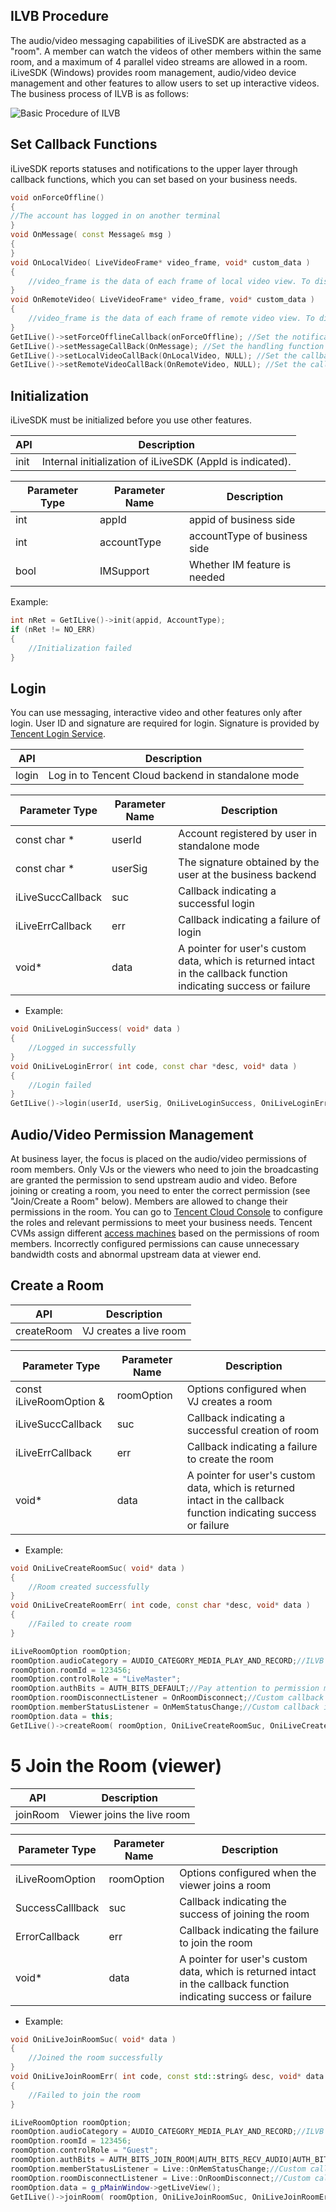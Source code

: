 ## ILVB Procedure

The audio/video messaging capabilities of iLiveSDK are abstracted as a "room". A member can watch the videos of other members within the same room, and a maximum of 4 parallel video streams are allowed in a room. iLiveSDK (Windows) provides room management, audio/video device management and other features to allow users to set up interactive videos. The business process of ILVB is as follows:


![Basic Procedure of ILVB](http://mc.qcloudimg.com/static/img/06d2fb5027be53492249d4b81bd2f5a5/image.png)

## Set Callback Functions
iLiveSDK reports statuses and notifications to the upper layer through callback functions, which you can set based on your business needs.

```c++
void onForceOffline()
{
//The account has logged in on another terminal
}
void OnMessage( const Message& msg )
{
}
void OnLocalVideo( LiveVideoFrame* video_frame, void* custom_data )
{
	//video_frame is the data of each frame of local video view. To display a local video view, render the view using this callback function. Please see FreeShow for the rendering code;
}
void OnRemoteVideo( LiveVideoFrame* video_frame, void* custom_data )
{
	//video_frame is the data of each frame of remote video view. To display a remote video view, render the view using this callback function. Please see FreeShow for the rendering code;
}
GetILive()->setForceOfflineCallback(onForceOffline); //Set the notification function indicating a status of being forced offline;
GetILive()->setMessageCallBack(OnMessage); //Set the handling function for messages;
GetILive()->setLocalVideoCallBack(OnLocalVideo, NULL); //Set the callback function for local video;
GetILive()->setRemoteVideoCallBack(OnRemoteVideo, NULL); //Set the callback function for remote video;
```

## Initialization
iLiveSDK must be initialized before you use other features.

| API | Description |
|---|---|
| init | Internal initialization of iLiveSDK (AppId is indicated). |

| Parameter Type | Parameter Name | Description |
|---|---|---|
| int | appId | appid of business side |
| int | accountType | accountType of business side |
| bool | IMSupport | Whether IM feature is needed |

Example:
```c++
int nRet = GetILive()->init(appid, AccountType);
if (nRet != NO_ERR)
{
	//Initialization failed
}
```

## Login
You can use messaging, interactive video and other features only after login. User ID and signature are required for login. Signature is provided by [Tencent Login Service](https://www.qcloud.com/document/product/269/1507).

| API | Description |
|---|---|
| login | Log in to Tencent Cloud backend in standalone mode |

| Parameter Type | Parameter Name | Description |
|---|---|---|
| const char * | userId | Account registered by user in standalone mode |
| const char * | userSig | The signature obtained by the user at the business backend |
| iLiveSuccCallback | suc | Callback indicating a successful login |
| iLiveErrCallback | err | Callback indicating a failure of login |
| void* | data | A pointer for user's custom data, which is returned intact in the callback function indicating success or failure |

* Example:
```c++
void OniLiveLoginSuccess( void* data )
{
	//Logged in successfully
}
void OniLiveLoginError( int code, const char *desc, void* data )
{
	//Login failed
}
GetILive()->login(userId, userSig, OniLiveLoginSuccess, OniLiveLoginError, NULL);
```

## Audio/Video Permission Management

At business layer, the focus is placed on the audio/video permissions of room members. Only VJs or the viewers who need to join the broadcasting are granted the permission to send upstream audio and video. Before joining or creating a room, you need to enter the correct permission (see "Join/Create a Room" below). Members are allowed to change their permissions in the room.
You can go to [Tencent Cloud Console](https://github.com/zhaoyang21cn/suixinbo_doc/blob/master/SPEARConfig.md) to configure the roles and relevant permissions to meet your business needs. Tencent CVMs assign different [access machines](https://www.qcloud.com/document/product/268/7651) based on the permissions of room members. Incorrectly configured permissions can cause unnecessary bandwidth costs and abnormal upstream data at viewer end.

## Create a Room

| API | Description |
|---|---|
| createRoom | VJ creates a live room |

| Parameter Type | Parameter Name | Description |
|---|---|---|
| const iLiveRoomOption & | roomOption | Options configured when VJ creates a room |
| iLiveSuccCallback | suc | Callback indicating a successful creation of room |
| iLiveErrCallback | err | Callback indicating a failure to create the room |
| void* | data | A pointer for user's custom data, which is returned intact in the callback function indicating success or failure |

* Example:

```c++
void OniLiveCreateRoomSuc( void* data )
{
	//Room created successfully
}
void OniLiveCreateRoomErr( int code, const char *desc, void* data )
{
	//Failed to create room
}

iLiveRoomOption roomOption;
roomOption.audioCategory = AUDIO_CATEGORY_MEDIA_PLAY_AND_RECORD;//ILVB scenario
roomOption.roomId = 123456;
roomOption.controlRole = "LiveMaster";
roomOption.authBits = AUTH_BITS_DEFAULT;//Pay attention to permission management
roomOption.roomDisconnectListener = OnRoomDisconnect;//Custom callback indicating room disconnection
roomOption.memberStatusListener = OnMemStatusChange;//Custom callback indicating change of member status
roomOption.data = this;
GetILive()->createRoom( roomOption, OniLiveCreateRoomSuc, OniLiveCreateRoomErr, this );
```


# 5 Join the Room (viewer)

| API | Description |
|---|---|
| joinRoom | Viewer joins the live room |

| Parameter Type | Parameter Name | Description |
|---|---|---|
| iLiveRoomOption | roomOption | Options configured when the viewer joins a room |
| SuccessCalllback | suc | Callback indicating the success of joining the room |
| ErrorCallback | err | Callback indicating the failure to join the room |
| void* | data | A pointer for user's custom data, which is returned intact in the callback function indicating success or failure |

* Example:

```c++
void OniLiveJoinRoomSuc( void* data )
{
	//Joined the room successfully
}
void OniLiveJoinRoomErr( int code, const std::string& desc, void* data )
{
	//Failed to join the room
}

iLiveRoomOption roomOption;
roomOption.audioCategory = AUDIO_CATEGORY_MEDIA_PLAY_AND_RECORD;//ILVB scenario
roomOption.roomId = 123456;
roomOption.controlRole = "Guest";
roomOption.authBits = AUTH_BITS_JOIN_ROOM|AUTH_BITS_RECV_AUDIO|AUTH_BITS_RECV_CAMERA_VIDEO|AUTH_BITS_RECV_SCREEN_VIDEO;//Pay attention to permission management
roomOption.memberStatusListener = Live::OnMemStatusChange;//Custom callback indicating change of member status
roomOption.roomDisconnectListener = Live::OnRoomDisconnect;//Custom callback indicating room disconnection
roomOption.data = g_pMainWindow->getLiveView();
GetILive()->joinRoom( roomOption, OniLiveJoinRoomSuc, OniLiveJoinRoomErr, this );
```


